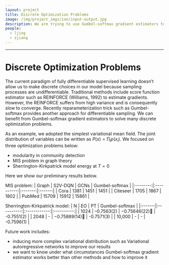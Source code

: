 ```yaml
---
layout: project
title: Discrete Optimization Problems
image: /img/project_imgs/ion/input-output.jpg
description: We are trying to use Gumbel-softmax gradient estimators to solve many discrete optimization problems.
people:
  - ljing
  - zjiang
---
```


<hr/>

# Discrete Optimization Problems

The current paradigm of fully differentiable supervised learning doesn’t allow us to make discrete choices in our model because sampling processes are undifferentiable. Traditional methods include score function estimator such as REINFORCE (Williams, 1992) to estimate gradients. However, the REINFORCE suffers from high variance and is consequently slow to converge. Recently reparameterization trick such as Gumbel-softmax provides another approach for differentiable sampling. We can benefit from Gumbel-softmax gradient estimators to solve many discrete optimization problems.

As an example, we adopted the simplest variational mean field. The joint distribution of variables can be written as $P(x)=\prod_{i} p\left(x_{i}\right)$. We focused on three optimization problems below:

- modularity in community detection
- MIS problem in graph theory
- Sherrington-Kirkpatrick model energy at $T=0$

Here we show our preliminary results below.

MIS problem:
|   Graph  | S2V-DQN | GCNs | Gumbel-softmax  |
|:--------:|:----------:|:-------:|:------:|
|   Cora   |    1381    |   1451  |  1451  |
| Citeseer |    1705    |   1867  |  1802  |
|  PubMed  |    15709   |  15912  |  15861 |

Sherrington-Kirkpatrick model:
|    N   |     EO    |      PT     |   Gumbel-softmax  |
|:------:|:----------:|:------------:|:----------:|
|  1024  | –0.7563(2) | −0.75646(22) | -0.7551(2) |
|  2048  |      -     | −0.75889(14) | -0.7571(3) |
| 10,000 |      -     |       -      | -0.7596(1) |

Future work includes:

- inducing more complex variational distribution such as Variational autoregressive networks to improve our results
- we want to know under what circumstances Gumbel-softmax gradient estimator works better than other methods and how to improve it
